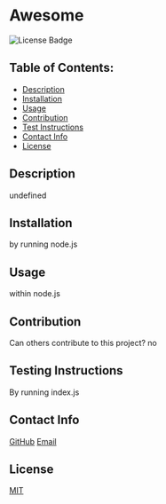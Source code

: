 # Awesome
  ![License Badge](https://img.shields.io/badge/License-MIT-yellow.svg)
  ## Table of Contents:
  - [Description](#description)
  - [Installation](#installation)
  - [Usage](#usage)
  - [Contribution](#contribution)
  - [Test Instructions](#instructions)
  - [Contact Info](#contact)
  - [License](#license)
  ## Description
  undefined
  ## Installation
  by running node.js
  ## Usage
  within node.js
  ## Contribution
  Can others contribute to this project?
  no
  ## Testing Instructions
  By running index.js
  ## Contact Info
  [GitHub](https://github.com/Boslarm)
  [Email](mailto:boslarm@boslarm.com)
  ## License
  [MIT](https://opensource.org/licenses/MIT)

